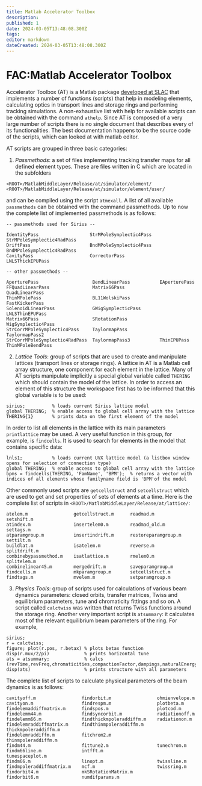 ```yaml
---
title: Matlab Accelerator Toolbox
description: 
published: 1
date: 2024-03-05T13:48:08.300Z
tags: 
editor: markdown
dateCreated: 2024-03-05T13:48:08.300Z
---
```


# FAC:Matlab Accelerator Toolbox

Accelerator Toolbox (AT) is a Matlab package [developed at SLAC](http://www.slac.stanford.edu/pubs/slacpubs/8000/slac-pub-8732.html) that implements a number of functions (scripts) that help in modeling elements, calculating optics in transport lines and storage rings and performing tracking simulations. A non-exhaustive list with help for available scripts can be obtained with the command `athelp`. Since AT is composed of a very large number of scripts there is no single document that describes every of its functionalities. The best documentation happens to be the source code of the scripts, which can looked at with matlab editor.

AT scripts are grouped in three basic categories:

1. *Passmethods*: a set of files implementing tracking transfer maps for all defined element types. These are files written in C which are located in the subfolders 

`<ROOT>/MatlabMiddleLayer/Release/at/simulator/element/`
`<ROOT>/MatlabMiddleLayer/Release/at/simulator/element/user/`

and can be compiled using the script `atmexall`. A list of all available `passmethods` can be obtained with the command passmethods. Up to now the complete list of implemented passmethods is as follows: 

```
-- passmethods used for Sirius --

IdentityPass                   StrMPoleSymplectic4Pass   StrMPoleSymplectic4RadPass
DriftPass                      BndMPoleSymplectic4Pass   BndMPoleSymplectic4RadPass 
CavityPass                     CorrectorPass             LNLSThickEPUPass 

-- other passmethods --

AperturePass                    BendLinearPass           EAperturePass
FFQuadLinearPass                Matrix66Pass             QuadLinearPass
ThinMPolePass                   BL11WolskiPass           FastKickerPass
SolenoidLinearPass              GWigSymplecticPass       LNLSThinEPUPass
Matrix66Pass                    SRotationPass            WigSymplectic4Pass
StrCorrMPoleSymplectic4Pass     TaylormapPass            TaylormapPass2
StrCorrMPoleSymplectic4RadPass  TaylormapPass3           ThinEPUPass              
ThinMPoleBendPass
```

2. *Lattice Tools*: group of scripts that are used to create and manipulate lattices (transport lines or storage rings). A lattice in AT is a Matlab cell array structure, one component for each element in the lattice. Many of AT scripts manipulate implicitly a special global variable called `THERING` which should contain the model of the lattice. In order to access an element of this structure the workspace first has to be informed that this global variable is to be used: 

```
sirius;          % loads current Sirius lattice model
global THERING;  % enable access to global cell array with the lattice
THERING{1}       % prints data on the first element of the model
```

In order to list all elements in the lattice with its main parameters `printlattice` may be used. A very useful function in this group, for example, is `findcells`. It is used to search for elements in the model that contains specific data: 

```
lnls1;           % loads current UVX lattice model (a listbox window opens for selection of connection type) 
global THERING;  % enable access to global cell array with the lattice
bpms = findcells(THERING, 'FamName', 'BPM');  % returns a vector with indices of all elements whose familyname field is 'BPM'of the model
```
Other commonly used scripts are `getcellstruct` and `setcellstruct` which are used to get and set properties of sets of elements at a time. Here is the complete list of scripts in `<ROOT>/MatlabMiddleLayer/Release/at/lattice/`: 

```
atelem.m                 getcellstruct.m      readmad.m                setshift.m
atindex.m                insertelem0.m        readmad_old.m            settags.m
atparamgroup.m           insertindrift.m      restoreparamgroup.m      settilt.m
buildlat.m               isatelem.m           reverse.m                splitdrift.m
combinebypassmethod.m    isatlattice.m        rmelem0.m                splitelem.m
combinelinear45.m        mergedrift.m         saveparamgroup.m
findcells.m              mkparamgroup.m       setcellstruct.m
findtags.m               mvelem.m             setparamgroup.m
```

3. *Physics Tools*: group of scripts used for calculations of various beam dynamics parameters: closed orbits, transfer matrices, Twiss and equilibrium parameters, tune and chromaticity fittings and so on. A script called `calctwiss` was written that returns Twiss functions around the storage ring. Another very important script is `atsummary`: it calculates most of the relevant equilibrium beam parameters of the ring. For example, 

```
sirius;
r = calctwiss;
figure; plot(r.pos, r.betax) % plots betax function
disp(r.mux/2/pi)             % prints horizontal tune
ats = atsummary;             % calcs (revTime,revFreq,chromaticities,compactionFactor,dampings,naturalEnergySpread,bunchlength,...)
disp(ats)                    % prints structure with all parameters
```

The complete list of scripts to calculate physical parameters of the beam dynamics is as follows: 

```
cavityoff.m                 findorbit.m                 ohmienvelope.m
cavityon.m                  findrespm.m                 plotbeta.m
findelemaddiffmatrix.m      findspos.m                  plotcod.m
findelemm44.m               findsyncorbit.m             radiationoff.m
findelemm66.m               findthickmpoleraddiffm.m    radiationon.m
findelemraddiffmatrix.m     findthinmpoleraddiffm.m     thickmpoleraddiffm.m
findelemraddiffm.m          fitchrom2.m                 thinmpoleraddiffm.m
findm44.m                   fittune2.m                  tunechrom.m
findm66line.m               intfft.m                    tunespaceplot.m
findm66.m                   linopt.m                    twissline.m
findmpoleraddiffmatrix.m    mcf.m                       twissring.m
findorbit4.m                mkSRotationMatrix.m
findorbit6.m                numdifparams.m

```